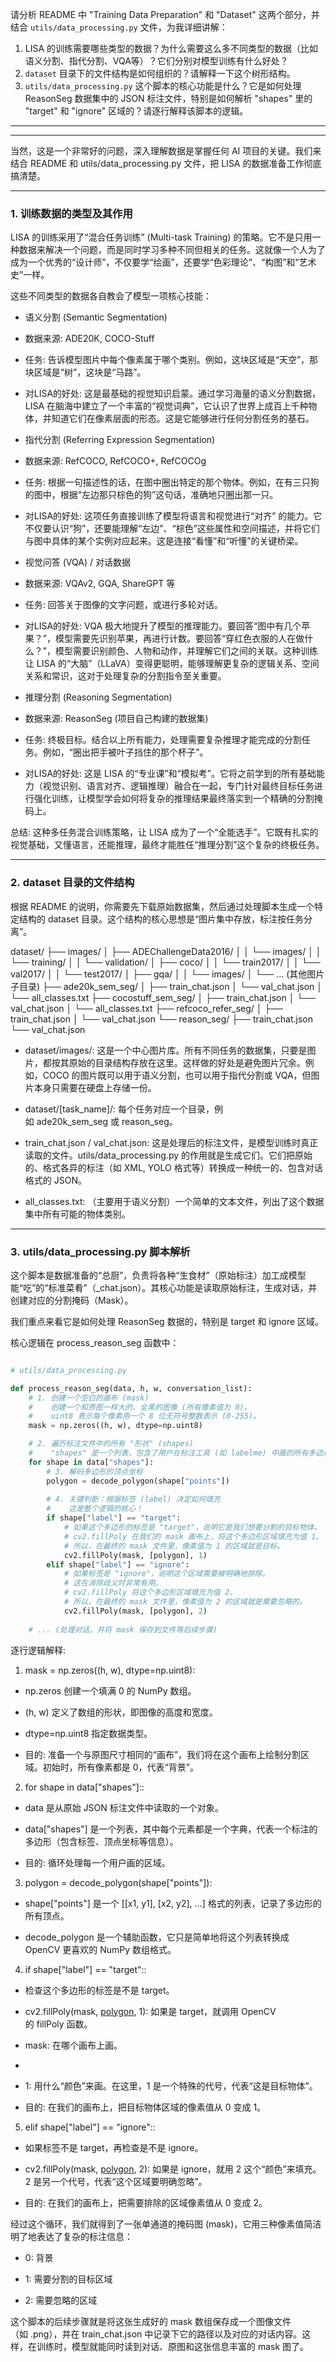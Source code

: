 请分析 README 中 "Training Data Preparation" 和 "Dataset" 这两个部分，并结合 `utils/data_processing.py` 文件，为我详细讲解：
1. LISA 的训练需要哪些类型的数据？为什么需要这么多不同类型的数据（比如语义分割、指代分割、VQA等）？它们分别对模型训练有什么好处？
2. `dataset` 目录下的文件结构是如何组织的？请解释一下这个树形结构。
3. `utils/data_processing.py` 这个脚本的核心功能是什么？它是如何处理 ReasonSeg 数据集中的 JSON 标注文件，特别是如何解析 "shapes" 里的 "target" 和 "ignore" 区域的？请逐行解释该脚本的逻辑。
---
---
当然，这是一个非常好的问题，深入理解数据是掌握任何 AI 项目的关键。我们来结合 README 和 utils/data_processing.py 文件，把 LISA 的数据准备工作彻底搞清楚。

---

### 1. 训练数据的类型及其作用

LISA 的训练采用了“混合任务训练” (Multi-task Training) 的策略。它不是只用一种数据来解决一个问题，而是同时学习多种不同但相关的任务。这就像一个人为了成为一个优秀的“设计师”，不仅要学“绘画”，还要学“色彩理论”、“构图”和“艺术史”一样。

这些不同类型的数据各自教会了模型一项核心技能：

- 语义分割 (Semantic Segmentation)

- 数据来源: ADE20K, COCO-Stuff

- 任务: 告诉模型图片中每个像素属于哪个类别。例如，这块区域是“天空”，那块区域是“树”，这块是“马路”。

- 对LISA的好处: 这是最基础的视觉知识启蒙。通过学习海量的语义分割数据，LISA 在脑海中建立了一个丰富的“视觉词典”，它认识了世界上成百上千种物体，并知道它们在像素层面的形态。这是它能够进行任何分割任务的基石。

- 指代分割 (Referring Expression Segmentation)

- 数据来源: RefCOCO, RefCOCO+, RefCOCOg

- 任务: 根据一句描述性的话，在图中圈出特定的那个物体。例如，在有三只狗的图中，根据“左边那只棕色的狗”这句话，准确地只圈出那一只。

- 对LISA的好处: 这项任务直接训练了模型将语言和视觉进行“对齐” 的能力。它不仅要认识“狗”，还要能理解“左边”、“棕色”这些属性和空间描述，并将它们与图中具体的某个实例对应起来。这是连接“看懂”和“听懂”的关键桥梁。

- 视觉问答 (VQA) / 对话数据

- 数据来源: VQAv2, GQA, ShareGPT 等

- 任务: 回答关于图像的文字问题，或进行多轮对话。

- 对LISA的好处: VQA 极大地提升了模型的推理能力。要回答“图中有几个苹果？”，模型需要先识别苹果，再进行计数。要回答“穿红色衣服的人在做什么？”，模型需要识别颜色、人物和动作，并理解它们之间的关联。这种训练让 LISA 的“大脑”（LLaVA）变得更聪明，能够理解更复杂的逻辑关系、空间关系和常识，这对于处理复杂的分割指令至关重要。

-  推理分割 (Reasoning Segmentation)

- 数据来源: ReasonSeg (项目自己构建的数据集)

- 任务: 终极目标。结合以上所有能力，处理需要复杂推理才能完成的分割任务。例如，“圈出把手被叶子挡住的那个杯子”。

- 对LISA的好处: 这是 LISA 的“专业课”和“模拟考”。它将之前学到的所有基础能力（视觉识别、语言对齐、逻辑推理）融合在一起，专门针对最终目标任务进行强化训练，让模型学会如何将复杂的推理结果最终落实到一个精确的分割掩码上。

总结: 这种多任务混合训练策略，让 LISA 成为了一个“全能选手”。它既有扎实的视觉基础，又懂语言，还能推理，最终才能胜任“推理分割”这个复杂的终极任务。

---

### 2. dataset 目录的文件结构

根据 README 的说明，你需要先下载原始数据集，然后通过处理脚本生成一个特定结构的 dataset 目录。这个结构的核心思想是“图片集中存放，标注按任务分离”。

dataset/
├── images/
│   ├── ADEChallengeData2016/
│   │   └── images/
│   │       └── training/
│   │       └── validation/
│   ├── coco/
│   │   └── train2017/
│   │   └── val2017/
│   │   └── test2017/
│   ├── gqa/
│   │   └── images/
│   └── ... (其他图片子目录)
├── ade20k_sem_seg/
│   ├── train_chat.json
│   └── val_chat.json
│   └── all_classes.txt
├── cocostuff_sem_seg/
│   ├── train_chat.json
│   └── val_chat.json
│   └── all_classes.txt
├── refcoco_refer_seg/
│   ├── train_chat.json
│   └── val_chat.json
└── reason_seg/
    ├── train_chat.json
    └── val_chat.json

- dataset/images/: 这是一个中心图片库。所有不同任务的数据集，只要是图片，都按其原始的目录结构存放在这里。这样做的好处是避免图片冗余。例如，COCO 的图片既可以用于语义分割，也可以用于指代分割或 VQA，但图片本身只需要在硬盘上存储一份。

- dataset/[task_name]/: 每个任务对应一个目录，例如 ade20k_sem_seg 或 reason_seg。

- train_chat.json / val_chat.json: 这是处理后的标注文件，是模型训练时真正读取的文件。utils/data_processing.py 的作用就是生成它们。它们把原始的、格式各异的标注（如 XML, YOLO 格式等）转换成一种统一的、包含对话格式的 JSON。

- all_classes.txt: （主要用于语义分割）一个简单的文本文件，列出了这个数据集中所有可能的物体类别。

---

### 3. utils/data_processing.py 脚本解析

这个脚本是数据准备的“总厨”，负责将各种“生食材”（原始标注）加工成模型能“吃”的“标准菜肴”（_chat.json）。其核心功能是读取原始标注，生成对话，并创建对应的分割掩码（Mask）。

我们重点来看它是如何处理 ReasonSeg 数据的，特别是 target 和 ignore 区域。

核心逻辑在 process_reason_seg 函数中：

```python

# utils/data_processing.py

def process_reason_seg(data, h, w, conversation_list):
    # 1. 创建一个空白的画布 (mask)
    #    创建一个和原图一样大的、全黑的图像 (所有像素值为 0)。
    #    uint8 表示每个像素用一个 8 位无符号整数表示 (0-255)。
    mask = np.zeros((h, w), dtype=np.uint8)

    # 2. 遍历标注文件中的所有 "形状" (shapes)
    #    "shapes" 是一个列表，包含了用户在标注工具 (如 labelme) 中画的所有多边形。
    for shape in data["shapes"]:
        # 3. 解码多边形的顶点坐标
        polygon = decode_polygon(shape["points"])
        
        # 4. 关键判断：根据标签 (label) 决定如何填充
        #    这是整个逻辑的核心！
        if shape["label"] == "target":
            # 如果这个多边形的标签是 "target"，说明它是我们想要分割的目标物体。
            # cv2.fillPoly 在我们的 mask 画布上，将这个多边形区域填充为值 1。
            # 所以，在最终的 mask 文件里，像素值为 1 的区域就是目标。
            cv2.fillPoly(mask, [polygon], 1)
        elif shape["label"] == "ignore":
            # 如果标签是 "ignore"，说明这个区域需要被明确地排除。
            # 这在消除歧义时非常有用。
            # cv2.fillPoly 将这个多边形区域填充为值 2。
            # 所以，在最终的 mask 文件里，像素值为 2 的区域就是需要忽略的。
            cv2.fillPoly(mask, [polygon], 2)
    
    # ... (处理对话，并将 mask 保存到文件等后续步骤)

```


逐行逻辑解释:

1. mask = np.zeros((h, w), dtype=np.uint8):

- np.zeros 创建一个填满 0 的 NumPy 数组。

- (h, w) 定义了数组的形状，即图像的高度和宽度。

- dtype=np.uint8 指定数据类型。

- 目的: 准备一个与原图尺寸相同的“画布”，我们将在这个画布上绘制分割区域。初始时，所有像素都是 0，代表“背景”。

2. for shape in data["shapes"]::

- data 是从原始 JSON 标注文件中读取的一个对象。

- data["shapes"] 是一个列表，其中每个元素都是一个字典，代表一个标注的多边形（包含标签、顶点坐标等信息）。

- 目的: 循环处理每一个用户画的区域。

3. polygon = decode_polygon(shape["points"]):

- shape["points"] 是一个 [[x1, y1], [x2, y2], ...] 格式的列表，记录了多边形的所有顶点。

- decode_polygon 是一个辅助函数，它只是简单地将这个列表转换成 OpenCV 更喜欢的 NumPy 数组格式。

4. if shape["label"] == "target"::

- 检查这个多边形的标签是不是 target。

- cv2.fillPoly(mask, [polygon], 1): 如果是 target，就调用 OpenCV 的 fillPoly 函数。

- mask: 在哪个画布上画。

- [polygon]: 要画的形状（需要用列表包起来）。

- 1: 用什么“颜色”来画。在这里，1 是一个特殊的代号，代表“这是目标物体”。

- 目的: 在我们的画布上，把目标物体区域的像素值从 0 变成 1。

5. elif shape["label"] == "ignore"::

- 如果标签不是 target，再检查是不是 ignore。

- cv2.fillPoly(mask, [polygon], 2): 如果是 ignore，就用 2 这个“颜色”来填充。2 是另一个代号，代表“这个区域要明确忽略”。

- 目的: 在我们的画布上，把需要排除的区域像素值从 0 变成 2。

经过这个循环，我们就得到了一张单通道的掩码图 (mask)，它用三种像素值简洁明了地表达了复杂的标注信息：

- 0: 背景

- 1: 需要分割的目标区域

- 2: 需要忽略的区域

这个脚本的后续步骤就是将这张生成好的 mask 数组保存成一个图像文件（如 .png），并在 train_chat.json 中记录下它的路径以及对应的对话内容。这样，在训练时，模型就能同时读到对话、原图和这张信息丰富的 mask 图了。